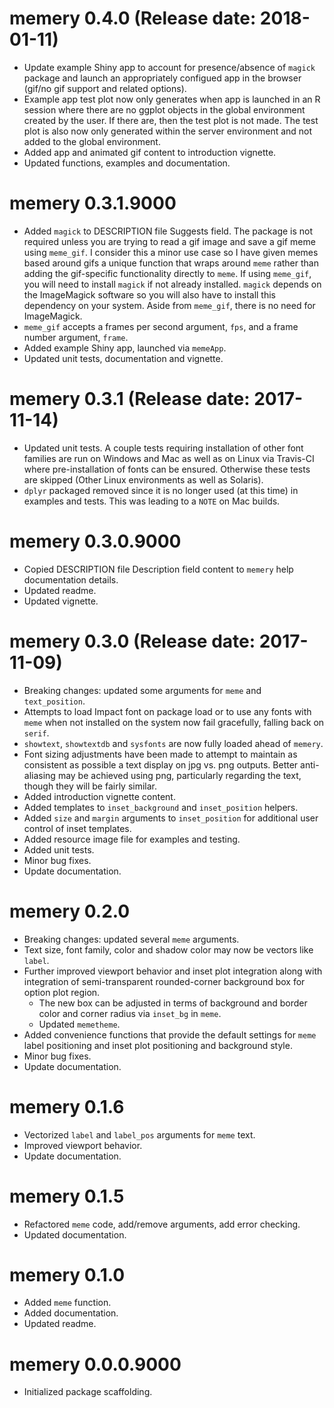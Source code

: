 # memery 0.4.0 (Release date: 2018-01-11)

* Update example Shiny app to account for presence/absence of `magick` package and launch an appropriately configued app in the browser (gif/no gif support and related options).
* Example app test plot now only generates when app is launched in an R session where there are no ggplot objects in the global environment created by the user. If there are, then the test plot is not made. The test plot is also now only generated within the server environment and not added to the global environment.
* Added app and animated gif content to introduction vignette.
* Updated functions, examples and documentation.

# memery 0.3.1.9000

* Added `magick` to DESCRIPTION file Suggests field. The package is not required unless you are trying to read a gif image and save a gif meme using `meme_gif`. I consider this a minor use case so I have given memes based around gifs a unique function that wraps around `meme` rather than adding the gif-specific functionality directly to `meme`. If using `meme_gif`, you will need to install `magick` if not already installed. `magick` depends on the ImageMagick software so you will also have to install this dependency on your system. Aside from `meme_gif`, there is no need for ImageMagick.
* `meme_gif` accepts a frames per second argument, `fps`, and a frame number argument, `frame`.
* Added example Shiny app, launched via `memeApp`.
* Updated unit tests, documentation and vignette.

# memery 0.3.1 (Release date: 2017-11-14)

* Updated unit tests. A couple tests requiring installation of other font families are run on Windows and Mac as well as on Linux via Travis-CI where pre-installation of fonts can be ensured. Otherwise these tests are skipped (Other Linux environments as well as Solaris).
* `dplyr` packaged removed since it is no longer used (at this time) in examples and tests. This was leading to a `NOTE` on Mac builds.

# memery 0.3.0.9000

* Copied DESCRIPTION file Description field content to `memery` help documentation details.
* Updated readme.
* Updated vignette.

# memery 0.3.0 (Release date: 2017-11-09)

* Breaking changes: updated some arguments for `meme` and `text_position`.
* Attempts to load Impact font on package load or to use any fonts with `meme` when not installed on the system now fail gracefully, falling back on `serif`.
* `showtext`, `showtextdb` and `sysfonts` are now fully loaded ahead of `memery`.
* Font sizing adjustments have been made to attempt to maintain as consistent as possible a text display on jpg vs. png outputs. Better anti-aliasing may be achieved using png, particularly regarding the text, though they will be fairly similar.
* Added introduction vignette content.
* Added templates to `inset_background` and `inset_position` helpers.
* Added `size` and `margin` arguments to `inset_position` for additional user control of inset templates.
* Added resource image file for examples and testing.
* Added unit tests.
* Minor bug fixes.
* Update documentation.

# memery 0.2.0

* Breaking changes: updated several `meme` arguments.
* Text size, font family, color and shadow color may now be vectors like `label`.
* Further improved viewport behavior and inset plot integration along with integration of semi-transparent rounded-corner background box for option plot region.
    * The new box can be adjusted in terms of background and border color and corner radius via `inset_bg` in `meme`.
    * Updated `memetheme`.
* Added convenience functions that provide the default settings for `meme` label positioning and inset plot positioning and background style.
* Minor bug fixes.
* Update documentation.

# memery 0.1.6

* Vectorized `label` and `label_pos` arguments for `meme` text.
* Improved viewport behavior.
* Update documentation.

# memery 0.1.5

* Refactored `meme` code, add/remove arguments, add error checking.
* Updated documentation.

# memery 0.1.0

* Added `meme` function.
* Added documentation.
* Updated readme.

# memery 0.0.0.9000

* Initialized package scaffolding.
